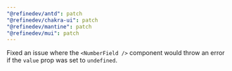 ```yaml
---
"@refinedev/antd": patch
"@refinedev/chakra-ui": patch
"@refinedev/mantine": patch
"@refinedev/mui": patch
---
```


Fixed an issue where the `<NumberField />` component would throw an error if the `value` prop was set to `undefined`.